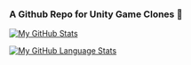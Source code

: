 ### A Github Repo for Unity Game Clones 👋

[![My GitHub Stats](https://github-readme-stats.vercel.app/api/?username=kasaxena5&count_private=true&theme=tokyonight&showicons=true)]()

[![My GitHub Language Stats](https://github-readme-stats.vercel.app/api/top-langs/?username=kasaxena5&langs_count=5&theme=tokyonight)]()
<!--
**kasaxena5/kasaxena5** is a ✨ _special_ ✨ repository because its `README.md` (this file) appears on your GitHub profile.

Here are some ideas to get you started:

- 🔭 I’m currently working on ...
- 🌱 I’m currently learning ...
- 👯 I’m looking to collaborate on ...
- 🤔 I’m looking for help with ...
- 💬 Ask me about ...
- 📫 How to reach me: ...
- 😄 Pronouns: ...
- ⚡ Fun fact: ...
-->
